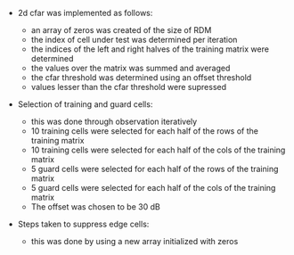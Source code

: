 - 2d cfar was implemented as follows:
  - an array of zeros was created of the size of RDM
  - the index of cell under test was determined per iteration
  - the indices of the left and right halves of the training matrix were determined
  - the values over the matrix was summed and averaged
  - the cfar threshold was determined using an offset threshold
  - values lesser than the cfar threshold were supressed

- Selection of training and guard cells:
  - this was done through observation iteratively
  - 10 training cells were selected for each half of the rows of the training matrix
  - 10 training cells were selected for each half of the cols of the training matrix
  - 5 guard cells were selected for each half of the rows of the training matrix
  - 5 guard  cells were selected for each half of the cols of the training matrix
  - The offset was chosen to be 30 dB


- Steps taken to suppress edge cells:
  - this was done by using a new array initialized with zeros
